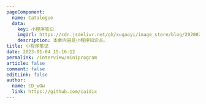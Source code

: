 ```yaml
---
pageComponent:
  name: Catalogue
  data:
    key: 小程序笔记
    imgUrl: https://cdn.jsdelivr.net/gh/xugaoyi/image_store/blog/20200204143633.png
    description: 本章内容是小程序知识点。
title: 小程序笔记
date: 2023-01-04 15:16:12
permalink: /interview/miniprogram
article: false
comment: false
editLink: false
author:
  name: CD_wOw
  link: https://github.com/caidix
---
```

